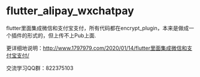 # flutter_alipay_wxchatpay
flutter里面集成微信和支付宝支付，所有代码都在encrypt_plugin，本来是做成一个插件的形式的，但上传不上Pub上面.

更详细地说明：http://www.1797979.com/2020/01/14/flutter里面集成微信和支付宝支付/

交流学习QQ群：822375103

